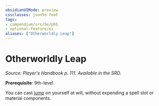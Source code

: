 ```yaml
---
obsidianUIMode: preview
cssclasses: json5e-feat
tags:
- compendium/src/5e/phb
- optional-feature/ei
aliases: ["Otherworldly Leap"]
---
```

# Otherworldly Leap
*Source: Player's Handbook p. 111. Available in the SRD.*  

**Prerequisite**: 9th-level

You can cast [jump](jump.md) on yourself at will, without expending a spell slot or material components.